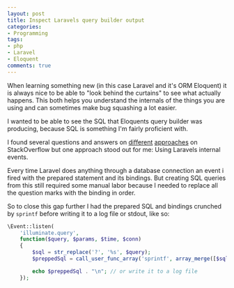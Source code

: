 ```yaml
---
layout: post
title: Inspect Laravels query builder output
categories:
- Programming
tags:
- php
- Laravel
- Eloquent
comments: true
---
```

When learning something new (in this case Laravel and it's ORM Eloquent) it is
always nice to be able to "look behind the curtains" to see what actually
happens. This both helps you understand the internals of the things you are
using and can sometimes make bug squashing a lot easier.

I wanted to be able to see the SQL that Eloquents query builder was producing,
because SQL is something I'm fairly proficient with.

I found several questions and answers on [different][1] [approaches][2] on
StackOverflow but one approach stood out for me: Using Laravels internal events.

Every time Laravel does anything through a database connection an event i fired
with the prepared statement and its bindings. But creating SQL queries from
this still required some manual labor because I needed to replace all the
question marks with the binding in order.

So to close this gap further I had the prepared SQL and bindings crunched by
`sprintf` before writing it to a log file or stdout, like so:

``` php
\Event::listen(
    'illuminate.query',
    function($query, $params, $time, $conn)
    {
        $sql = str_replace('?', '%s', $query);
        $preppedSql = call_user_func_array('sprintf', array_merge([$sql], $params));

        echo $preppedSql . "\n"; // or write it to a log file
    });
```

[1]: http://stackoverflow.com/questions/14536165/get-the-query-executed-in-laravel-3-4
[2]: http://stackoverflow.com/questions/18236294/how-do-i-get-the-query-builder-to-output-its-raw-sql-query-as-a-string
